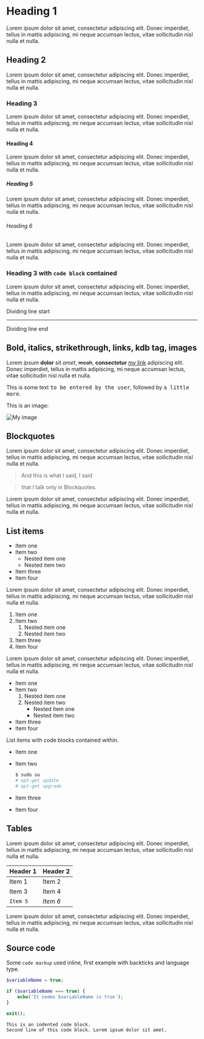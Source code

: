 # Heading 1
Lorem ipsum dolor sit amet, consectetur adipiscing elit. Donec imperdiet, tellus in mattis adipiscing, mi neque accumsan lectus, vitae sollicitudin nisl nulla et nulla.

## Heading 2
Lorem ipsum dolor sit amet, consectetur adipiscing elit. Donec imperdiet, tellus in mattis adipiscing, mi neque accumsan lectus, vitae sollicitudin nisl nulla et nulla.

### Heading 3
Lorem ipsum dolor sit amet, consectetur adipiscing elit. Donec imperdiet, tellus in mattis adipiscing, mi neque accumsan lectus, vitae sollicitudin nisl nulla et nulla.

#### Heading 4
Lorem ipsum dolor sit amet, consectetur adipiscing elit. Donec imperdiet, tellus in mattis adipiscing, mi neque accumsan lectus, vitae sollicitudin nisl nulla et nulla.

##### Heading 5
Lorem ipsum dolor sit amet, consectetur adipiscing elit. Donec imperdiet, tellus in mattis adipiscing, mi neque accumsan lectus, vitae sollicitudin nisl nulla et nulla.

###### Heading 6
Lorem ipsum dolor sit amet, consectetur adipiscing elit. Donec imperdiet, tellus in mattis adipiscing, mi neque accumsan lectus, vitae sollicitudin nisl nulla et nulla.

### Heading 3 with `code block` contained
Lorem ipsum dolor sit amet, consectetur adipiscing elit. Donec imperdiet, tellus in mattis adipiscing, mi neque accumsan lectus, vitae sollicitudin nisl nulla et nulla.

Dividing line start

---
Dividing line end

## Bold, italics, strikethrough, links, kdb tag, images
Lorem *ipsum* **dolor** sit *amet*, ~~meah~~, **consectetur** [my link](https://github.com/magnetikonline/) adipiscing elit. Donec imperdiet, tellus in mattis adipiscing, mi neque accumsan lectus, vitae sollicitudin nisl nulla et nulla.

This is some text <kbd>to be entered by the user</kbd>, followed by <kbd>a little more</kbd>.

This is an image:

![My image](http://i.imgur.com/UmpOi.gif)

## Blockquotes
Lorem ipsum dolor sit amet, consectetur adipiscing elit. Donec imperdiet, tellus in mattis adipiscing, mi neque accumsan lectus, vitae sollicitudin nisl nulla et nulla.

> And this is what I said, I said

> that I talk only in Blockquotes.

Lorem ipsum dolor sit amet, consectetur adipiscing elit. Donec imperdiet, tellus in mattis adipiscing, mi neque accumsan lectus, vitae sollicitudin nisl nulla et nulla.

## List items
- Item one
- Item two
	- Nested item one
	- Nested item two
- Item three
- Item four

Lorem ipsum dolor sit amet, consectetur adipiscing elit. Donec imperdiet, tellus in mattis adipiscing, mi neque accumsan lectus, vitae sollicitudin nisl nulla et nulla.

1. Item one
2. Item two
	1. Nested item one
	2. Nested item two
1. Item three
2. Item four

Lorem ipsum dolor sit amet, consectetur adipiscing elit. Donec imperdiet, tellus in mattis adipiscing, mi neque accumsan lectus, vitae sollicitudin nisl nulla et nulla.

- Item one
- Item two
	1. Nested item one
	2. Nested item two
		- Nested item one
		- Nested item two
- Item three
- Item four

List items with code blocks contained within.

- Item one
- Item two

	```sh
	$ sudo su
	# apt-get update
	# apt-get upgrade
	```

- Item three
- Item four

## Tables
Lorem ipsum dolor sit amet, consectetur adipiscing elit. Donec imperdiet, tellus in mattis adipiscing, mi neque accumsan lectus, vitae sollicitudin nisl nulla et nulla.

Header 1 | Header 2
--- | ---
Item 1 | Item 2
Item 3 | Item 4
`Item 5` | *Item 6*

Lorem ipsum dolor sit amet, consectetur adipiscing elit. Donec imperdiet, tellus in mattis adipiscing, mi neque accumsan lectus, vitae sollicitudin nisl nulla et nulla.

## Source code
Some `code markup` used inline, first example with backticks and language type.

```php
$variableName = true;

if ($variableName === true) {
	echo('It seems $variableName is true');
}

exit();
```

	This is an indented code block.
	Second line of this code block. Lorem ipsum dolor sit amet.
